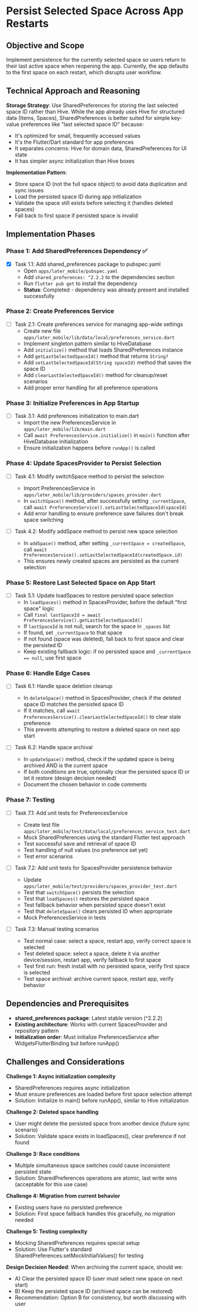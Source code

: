 # Persist Selected Space Across App Restarts

## Objective and Scope

Implement persistence for the currently selected space so users return to their last active space when reopening the app. Currently, the app defaults to the first space on each restart, which disrupts user workflow.

## Technical Approach and Reasoning

**Storage Strategy**: Use SharedPreferences for storing the last selected space ID rather than Hive. While the app already uses Hive for structured data (Items, Spaces), SharedPreferences is better suited for simple key-value preferences like "last selected space ID" because:
- It's optimized for small, frequently accessed values
- It's the Flutter/Dart standard for app preferences
- It separates concerns: Hive for domain data, SharedPreferences for UI state
- It has simpler async initialization than Hive boxes

**Implementation Pattern**:
- Store space ID (not the full space object) to avoid data duplication and sync issues
- Load the persisted space ID during app initialization
- Validate the space still exists before selecting it (handles deleted spaces)
- Fall back to first space if persisted space is invalid

## Implementation Phases

### Phase 1: Add SharedPreferences Dependency ✅
- [x] Task 1.1: Add shared_preferences package to pubspec.yaml
  - Open `apps/later_mobile/pubspec.yaml`
  - Add `shared_preferences: ^2.2.2` to the dependencies section
  - Run `flutter pub get` to install the dependency
  - **Status**: Completed - dependency was already present and installed successfully

### Phase 2: Create Preferences Service
- [ ] Task 2.1: Create preferences service for managing app-wide settings
  - Create new file `apps/later_mobile/lib/data/local/preferences_service.dart`
  - Implement singleton pattern similar to HiveDatabase
  - Add `initialize()` method that loads SharedPreferences instance
  - Add `getLastSelectedSpaceId()` method that returns `String?`
  - Add `setLastSelectedSpaceId(String spaceId)` method that saves the space ID
  - Add `clearLastSelectedSpaceId()` method for cleanup/reset scenarios
  - Add proper error handling for all preference operations

### Phase 3: Initialize Preferences in App Startup
- [ ] Task 3.1: Add preferences initialization to main.dart
  - Import the new PreferencesService in `apps/later_mobile/lib/main.dart`
  - Call `await PreferencesService.initialize()` in `main()` function after HiveDatabase initialization
  - Ensure initialization happens before `runApp()` is called

### Phase 4: Update SpacesProvider to Persist Selection
- [ ] Task 4.1: Modify switchSpace method to persist the selection
  - Import PreferencesService in `apps/later_mobile/lib/providers/spaces_provider.dart`
  - In `switchSpace()` method, after successfully setting `_currentSpace`, call `await PreferencesService().setLastSelectedSpaceId(spaceId)`
  - Add error handling to ensure preference save failures don't break space switching

- [ ] Task 4.2: Modify addSpace method to persist new space selection
  - In `addSpace()` method, after setting `_currentSpace = createdSpace`, call `await PreferencesService().setLastSelectedSpaceId(createdSpace.id)`
  - This ensures newly created spaces are persisted as the current selection

### Phase 5: Restore Last Selected Space on App Start
- [ ] Task 5.1: Update loadSpaces to restore persisted space selection
  - In `loadSpaces()` method in SpacesProvider, before the default "first space" logic
  - Call `final lastSpaceId = await PreferencesService().getLastSelectedSpaceId()`
  - If `lastSpaceId` is not null, search for the space in `_spaces` list
  - If found, set `_currentSpace` to that space
  - If not found (space was deleted), fall back to first space and clear the persisted ID
  - Keep existing fallback logic: if no persisted space and `_currentSpace == null`, use first space

### Phase 6: Handle Edge Cases
- [ ] Task 6.1: Handle space deletion cleanup
  - In `deleteSpace()` method in SpacesProvider, check if the deleted space ID matches the persisted space ID
  - If it matches, call `await PreferencesService().clearLastSelectedSpaceId()` to clear stale preference
  - This prevents attempting to restore a deleted space on next app start

- [ ] Task 6.2: Handle space archival
  - In `updateSpace()` method, check if the updated space is being archived AND is the current space
  - If both conditions are true, optionally clear the persisted space ID or let it restore (design decision needed)
  - Document the chosen behavior in code comments

### Phase 7: Testing
- [ ] Task 7.1: Add unit tests for PreferencesService
  - Create test file `apps/later_mobile/test/data/local/preferences_service_test.dart`
  - Mock SharedPreferences using the standard Flutter test approach
  - Test successful save and retrieval of space ID
  - Test handling of null values (no preference set yet)
  - Test error scenarios

- [ ] Task 7.2: Add unit tests for SpacesProvider persistence behavior
  - Update `apps/later_mobile/test/providers/spaces_provider_test.dart`
  - Test that `switchSpace()` persists the selection
  - Test that `loadSpaces()` restores the persisted space
  - Test fallback behavior when persisted space doesn't exist
  - Test that `deleteSpace()` clears persisted ID when appropriate
  - Mock PreferencesService in tests

- [ ] Task 7.3: Manual testing scenarios
  - Test normal case: select a space, restart app, verify correct space is selected
  - Test deleted space: select a space, delete it via another device/session, restart app, verify fallback to first space
  - Test first run: fresh install with no persisted space, verify first space is selected
  - Test space archival: archive current space, restart app, verify behavior

## Dependencies and Prerequisites

- **shared_preferences package**: Latest stable version (^2.2.2)
- **Existing architecture**: Works with current SpacesProvider and repository pattern
- **Initialization order**: Must initialize PreferencesService after WidgetsFlutterBinding but before runApp()

## Challenges and Considerations

**Challenge 1: Async initialization complexity**
- SharedPreferences requires async initialization
- Must ensure preferences are loaded before first space selection attempt
- Solution: Initialize in main() before runApp(), similar to Hive initialization

**Challenge 2: Deleted space handling**
- User might delete the persisted space from another device (future sync scenario)
- Solution: Validate space exists in loadSpaces(), clear preference if not found

**Challenge 3: Race conditions**
- Multiple simultaneous space switches could cause inconsistent persisted state
- Solution: SharedPreferences operations are atomic, last write wins (acceptable for this use case)

**Challenge 4: Migration from current behavior**
- Existing users have no persisted preference
- Solution: First space fallback handles this gracefully, no migration needed

**Challenge 5: Testing complexity**
- Mocking SharedPreferences requires special setup
- Solution: Use Flutter's standard SharedPreferences.setMockInitialValues() for testing

**Design Decision Needed**: When archiving the current space, should we:
- A) Clear the persisted space ID (user must select new space on next start)
- B) Keep the persisted space ID (archived space can be restored)
- Recommendation: Option B for consistency, but worth discussing with user
